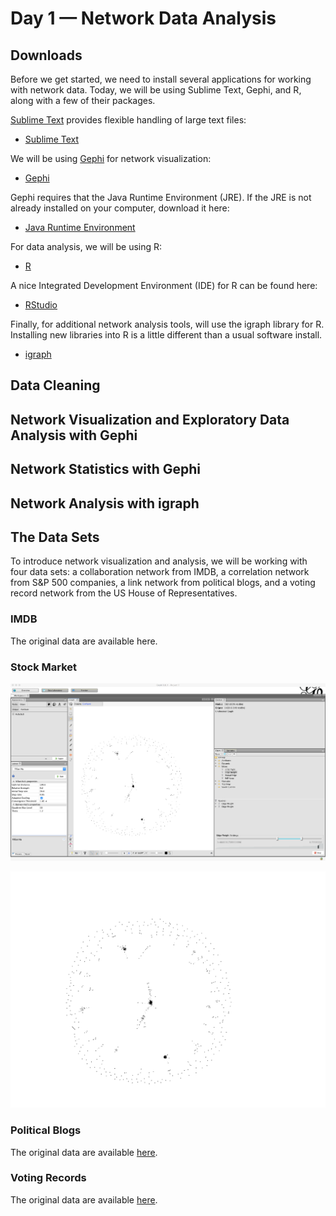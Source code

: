 # Day 1 &mdash; Network Data Analysis

## Downloads

Before we get started, we need to install several applications for working with network data. Today, we will be using Sublime Text, Gephi, and R, along with a few of their packages.

[Sublime Text](https://www.sublimetext.com/) provides flexible handling of large text files:

* [Sublime Text](https://www.sublimetext.com/)

We will be using [Gephi](https://gephi.org/) for network visualization:

* [Gephi](https://gephi.org/)

Gephi requires that the Java Runtime Environment (JRE). If the JRE is not already installed on your computer, download it here:

* [Java Runtime Environment](http://www.oracle.com/technetwork/java/javase/downloads/jre8-downloads-2133155.html)

For data analysis, we will be using R:

* [R](https://cran.cnr.berkeley.edu/)

A nice Integrated Development Environment (IDE) for R can be found here:

* [RStudio](https://www.rstudio.com/products/rstudio/download2/)  

Finally, for additional network analysis tools, will use the igraph library for R. Installing new libraries into R is a little different than a usual software install. 

* [igraph](http://igraph.org/r/)  

## Data Cleaning

## Network Visualization and Exploratory Data Analysis with Gephi

## Network Statistics with Gephi

## Network Analysis with igraph

## The Data Sets

To introduce network visualization and analysis, we will be working with four data sets: a collaboration network from IMDB, a correlation network from S&P 500 companies, a link network   from political blogs, and a voting record network from the US House of Representatives.

### IMDB

The original data are available here.

### Stock Market

![Demo stock data](https://raw.githubusercontent.com/ddarmon/sfinsc-day1/master/graphics/demo-gephi-workspace.png)

![Demo stock data](https://raw.githubusercontent.com/ddarmon/sfinsc-day1/master/graphics/stock-demo.png)

### Political Blogs

The original data are available [here](https://networkdata.ics.uci.edu/data.php?id=102).

### Voting Records

The original data are available [here](https://voteview.com/data).